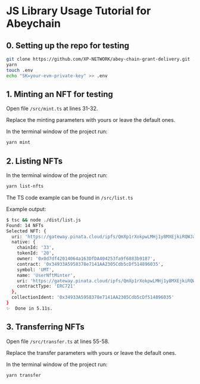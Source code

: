 # JS Library Usage Tutorial for Abeychain

## 0. Setting up the repo for testing

```bash
git clone https://github.com/XP-NETWORK/abey-chain-grant-delivery.git .
yarn
touch .env
echo "SK=your-evm-private-key" >> .env
```

## 1. Minting an NFT for testing

Open file `/src/mint.ts` at lines 31-32.

Replace the minting parameters with yours or leave the default ones.

In the terminal window of the project run:

```bash
yarn mint
```

## 2. Listing NFTs

In the terminal window of the project run:

```bash
yarn list-nfts
```

The TS code example can be found in `/src/list.ts`

Example output:

```bash
$ tsc && node ./dist/list.js
Found: 14 NFTs
Selected NFT: {
  uri: 'https://gateway.pinata.cloud/ipfs/QmXp1rXokpwLMHj1y8MXEjkiRQWJaVtUs8YKTYEz1sfJtn',
  native: {
    chainId: '33',
    tokenId: '20',
    owner: '0x0d7df42014064a163DfDA404253fa9f6883b9187',
    contract: '0x34933A5958378e7141AA2305Cdb5cDf514896035',
    symbol: 'UMT',
    name: 'UserNftMinter',
    uri: 'https://gateway.pinata.cloud/ipfs/QmXp1rXokpwLMHj1y8MXEjkiRQWJaVtUs8YKTYEz1sfJtn',
    contractType: 'ERC721'
  },
  collectionIdent: '0x34933A5958378e7141AA2305Cdb5cDf514896035'
}
✨  Done in 5.11s.
```

## 3. Transferring NFTs

Open file `/src/transfer.ts` at lines 55-58.

Replace the transfer parameters with yours or leave the default ones.

In the terminal window of the project run:

```bash
yarn transfer
```